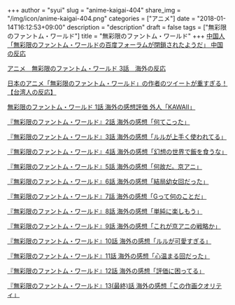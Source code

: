 +++
author = "syui"
slug = "anime-kaigai-404"
share_img = "/img/icon/anime-kaigai-404.png"
categories = ["アニメ"]
date = "2018-01-14T16:12:53+09:00"
description = "description"
draft = false
tags = ["無彩限のファントム・ワールド"]
title = "無彩限のファントム・ワールド"
+++
<a href="http://blog.livedoor.jp/tairikuno/archives/3184974.html" rel="nofollow" target="_blank" title="中国人「無彩限のファントム・ワールドの百度フォーラムが閉鎖されたようだ」 中国の反応">中国人「無彩限のファントム・ワールドの百度フォーラムが閉鎖されたようだ」 中国の反応</a>

<a href="http://jpn-log.blog.jp/archives/1051053377.html" rel="nofollow" target="_blank" title="アニメ　無彩限のファントム・ワールド 3話　海外の反応">アニメ　無彩限のファントム・ワールド 3話　海外の反応</a>

<a href="http://kaola.jp/2016/02/07/418582/" rel="nofollow" target="_blank" title="日本のアニメ「無彩限のファントム・ワールド」の作者のツイートが重すぎる！【台湾人の反応】">日本のアニメ「無彩限のファントム・ワールド」の作者のツイートが重すぎる！【台湾人の反応】</a>

<a href="https://web.archive.org/web/20160510032215/http://soresore.net/archives/1049358197.html" rel="nofollow" target="_blank" title=" 無彩限のファントム・ワールド 1話 海外の感想評価 外人「KAWAII」"> 無彩限のファントム・ワールド 1話 海外の感想評価 外人「KAWAII」</a>

<a href="https://web.archive.org/web/20160510032215/http://soresore.net/archives/1049890701.html" rel="nofollow" target="_blank" title="『無彩限のファントム・ワールド』2話 海外の感想「何てこった」">『無彩限のファントム・ワールド』2話 海外の感想「何てこった」</a>

<a href="https://web.archive.org/web/20160510032215/http://soresore.net/archives/1050402099.html" rel="nofollow" target="_blank" title=" 『無彩限のファントム・ワールド』3話 海外の感想「ルルが上手く使われてる」"> 『無彩限のファントム・ワールド』3話 海外の感想「ルルが上手く使われてる」</a>

<a href="https://web.archive.org/web/20161105192032/http://soresore.net/archives/1050892287.html" rel="nofollow" target="_blank" title="『無彩限のファントム・ワールド』4話 海外の感想「幻想の世界で飯を食うな」">『無彩限のファントム・ワールド』4話 海外の感想「幻想の世界で飯を食うな」</a>

<a href="https://web.archive.org/web/20161105192032/http://soresore.net/archives/1051392024.html" rel="nofollow" target="_blank" title="『無彩限のファントム・ワールド』5話 海外の感想「何故だ。京アニ」">『無彩限のファントム・ワールド』5話 海外の感想「何故だ。京アニ」</a>

<a href="https://web.archive.org/web/20161105192032/http://soresore.net/archives/1051885527.html" rel="nofollow" target="_blank" title=" 『無彩限のファントム・ワールド』6話 海外の感想「結局幼女回だった」"> 『無彩限のファントム・ワールド』6話 海外の感想「結局幼女回だった」</a>

<a href="https://web.archive.org/web/20161105192032/http://soresore.net/archives/1052347726.html" rel="nofollow" target="_blank" title="『無彩限のファントム・ワールド』7話 海外の感想「Gって何のことだ」">『無彩限のファントム・ワールド』7話 海外の感想「Gって何のことだ」</a>

<a href="https://web.archive.org/web/20161105192032/http://soresore.net/archives/1052801984.html" rel="nofollow" target="_blank" title="『無彩限のファントム・ワールド』8話 海外の感想「単純に楽しもう」">『無彩限のファントム・ワールド』8話 海外の感想「単純に楽しもう」</a>

<a href="https://web.archive.org/web/20161105192032/http://soresore.net/archives/1053264170.html" rel="nofollow" target="_blank" title=" 『無彩限のファントム・ワールド』9話 海外の感想「これが京アニの戦略か」"> 『無彩限のファントム・ワールド』9話 海外の感想「これが京アニの戦略か」</a>

<a href="https://web.archive.org/web/20161105192032/http://soresore.net/archives/1053721166.html" rel="nofollow" target="_blank" title="『無彩限のファントム・ワールド』10話 海外の感想「ルルが可愛すぎる」">『無彩限のファントム・ワールド』10話 海外の感想「ルルが可愛すぎる」</a>

<a href="https://web.archive.org/web/20161105192032/http://soresore.net/archives/1054156242.html" rel="nofollow" target="_blank" title=" 『無彩限のファントム・ワールド』11話 海外の感想「心温まる回だった」"> 『無彩限のファントム・ワールド』11話 海外の感想「心温まる回だった」</a>

<a href="https://web.archive.org/web/20161105192032/http://soresore.net/archives/1054545684.html" rel="nofollow" target="_blank" title="『無彩限のファントム・ワールド』12話 海外の感想「評価に困ってる」">『無彩限のファントム・ワールド』12話 海外の感想「評価に困ってる」</a>

<a href="https://web.archive.org/web/20161105192032/http://soresore.net/archives/1054943487.html" rel="nofollow" target="_blank" title="『無彩限のファントム・ワールド』13(最終)話 海外の感想「この作画クオリティ」">『無彩限のファントム・ワールド』13(最終)話 海外の感想「この作画クオリティ」</a>
